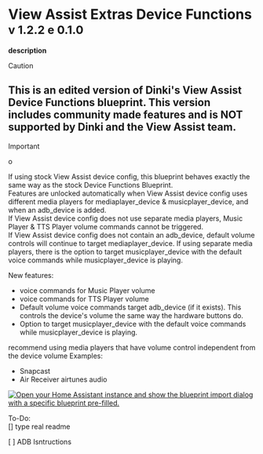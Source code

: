# View Assist Extras Device Functions <sub>v 1.2.2 e 0.1.0</sub>
 **description**  
> [!CAUTION] 
> ## **This is an edited version of Dinki's View Assist Device Functions blueprint. This version includes community made features and is __NOT__ supported by Dinki and the View Assist team.**

> [!IMPORTANT]
> o

If using stock View Assist device config, this blueprint behaves exactly the same way as the stock Device Functions Blueprint.  
Features are unlocked automatically when View Assist device config uses different media players for mediaplayer_device & musicplayer_device, and when an adb_device is added.  
If View Assist device config does not use separate media players, Music Player & TTS Player volume commands cannot be triggered.  
If View Assist device config does not contain an adb_device, default volume controls will continue to target mediaplayer_device.
If using separate media players, there is the option to target musicplayer_device with the default voice commands while musicplayer_device is playing.


New features:

* voice commands for Music Player volume
* voice commands for TTS Player volume
* Default volume voice commands target adb_device (if it exists). This controls the device's volume the same way the hardware buttons do.
* Option to target musicplayer_device with the default voice commands while musicplayer_device is playing.

recommend using media players that have volume control independent from the device volume
Examples: 
* Snapcast
* Air Receiver airtunes audio


[![Open your Home Assistant instance and show the blueprint import dialog with a specific blueprint pre-filled.](https://my.home-assistant.io/badges/blueprint_import.svg)](https://my.home-assistant.io/redirect/blueprint_import/?blueprint_url=https://gist.github.com/Flight-Lab/054a12df123f8b179feb4af7d90443c8)

<!--
### TSV Specific ADB instructions
- developer settings:
  - 
- connect through to ADB through a wired or wireless connection
- To keep wireless ADB persistent through device reboots, end Command: 
  - `adb shell setprop persist.adb.tcp.port 5555`

## ADB Setup
- Add integration [Android Debug Bridge](https://www.home-assistant.io/integrations/androidtv)
- Type in Device IP address
  - Recommend reserving IP adress in your network
- Submit
- In your View Assist device config, add:
  - 'adb_device: "media_player.(name)"` 

-->
To-Do:     
[] type real readme

[ ] ADB Isntructions
